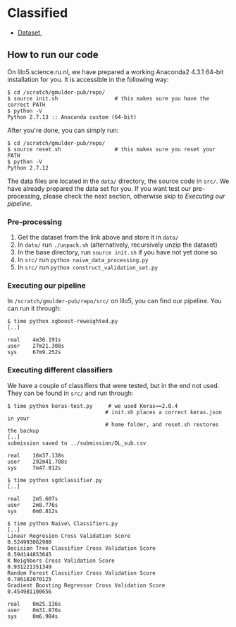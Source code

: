 # Classified

* [Dataset](https://surfdrive.surf.nl/files/index.php/s/K2FYXiWVb8B9yMH),

## How to run our code

On lilo5.science.ru.nl, we have prepared a working Anaconda2 4.3.1 64-bit
installation for you. It is accessible in the following way:

```
$ cd /scratch/gmulder-pub/repo/
$ source init.sh                  # this makes sure you have the correct PATH
$ python -V
Python 2.7.13 :: Anaconda custom (64-bit)
```

After you're done, you can simply run:

```
$ cd /scratch/gmulder-pub/repo/
$ source reset.sh                 # this makes sure you reset your PATH
$ python -V
Python 2.7.12
```

The data files are located in the `data/` directory, the source code in `src/`.
We have already prepared the data set for you. If you want test our
pre-processing, please check the next section, otherwise skip to _Executing our
pipeline_.

### Pre-processing

1. Get the dataset from the link above and store it in `data/`
2. In `data/` run `./unpack.sh` (alternatively, recursively unzip the dataset)
3. In the base directory, run `source init.sh` if you have not yet done so
4. In `src/` run `python naive_data_processing.py` 
5. In `src/` run `python construct_validation_set.py`

### Executing our pipeline

In `/scratch/gmulder-pub/repo/src/` on lilo5, you can find our pipeline. You
can run it through:

```
$ time python xgboost-reweighted.py
[..]

real    4m36.191s
user    27m21.308s
sys     67m9.252s
```

### Executing different classifiers

We have a couple of classifiers that were tested, but in the end not used. They
can be found in `src/` and run through:

 ```
$ time python keras-test.py     # we used Keras==2.0.4
                                # init.sh places a correct keras.json in your
                                # home folder, and reset.sh restores the backup
[..]
submission saved to ../submission/DL_sub.csv

real    16m37.138s
user    292m41.788s
sys     7m47.812s
```

```
$ time python sgdclassifier.py
[..]

real    2m5.607s
user    2m8.776s
sys     0m0.812s
```

```
$ time python Naive\ Classifiers.py
[..]
Linear Regresion Cross Validation Score
0.524993062908
Decision Tree Classifier Cross Validation Score
0.594144853645
K Neighbors Cross Validation Score
0.931221351349
Random Forest Classifier Cross Validation Score
0.786182070125
Gradient Boosting Regressor Cross Validation Score
0.454981100656

real    0m25.136s
user    0m31.876s
sys     0m6.984s
```
